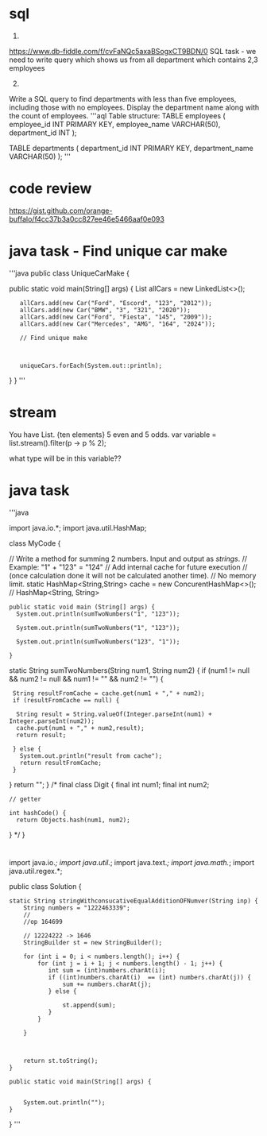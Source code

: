 # sql 
1)
https://www.db-fiddle.com/f/cvFaNQc5axaBSogxCT9BDN/0
SQL task - we need to write query which shows us from all department which contains 2,3 employees

2)
Write a SQL query to find departments with less than five employees, including those with no employees. 
Display the department name along with the count of employees.
'''aql
Table structure:
TABLE employees (
    employee_id INT PRIMARY KEY,
    employee_name VARCHAR(50),
    department_id INT
);

TABLE departments (
    department_id INT PRIMARY KEY,
    department_name VARCHAR(50)
);
'''
# code review 
https://gist.github.com/orange-buffalo/f4cc37b3a0cc827ee46e5466aaf0e093

# java task - Find unique car make
'''java
public class UniqueCarMake {


   public static void main(String[] args) {
       List<Car> allCars = new LinkedList<>();


       allCars.add(new Car("Ford", "Escord", "123", "2012"));
       allCars.add(new Car("BMW", "3", "321", "2020"));
       allCars.add(new Car("Ford", "Fiesta", "145", "2009"));
       allCars.add(new Car("Mercedes", "AMG", "164", "2024"));

       // Find unique make



       uniqueCars.forEach(System.out::println);
   }
}
'''
# stream

You have List<Integer>. {ten elements} 5 even and 5 odds. 
var variable = list.stream().filter(p -> p % 2); 

what type will be in this variable??

# java task
'''java

import java.io.*;
import java.util.HashMap;

class MyCode {
  
  // Write a method for summing 2 numbers. Input and output as _strings_.
  // Example: "1" + "123" = "124"
  // Add internal cache for future execution
  // (once calculation done it will not be calculated another time).
  // No memory limit.
    static HashMap<String,String> cache = new ConcurentHashMap<>();
    // HashMap<String, String>
    
    
	public static void main (String[] args) {
      System.out.println(sumTwoNumbers("1", "123"));
      
      System.out.println(sumTwoNumbers("1", "123"));
      
      System.out.println(sumTwoNumbers("123", "1"));
      
	}

  static String sumTwoNumbers(String num1, String num2) {
   if (num1 != null && num2 != null && num1 != "" && num2 != "") {
     
     String resultFromCache = cache.get(num1 + "," + num2);
     if (resultFromCache == null) {

      String result = String.valueOf(Integer.parseInt(num1) + Integer.parseInt(num2));
      cache.put(num1 + "," + num2,result);
      return result;
        
     } else {
       System.out.println("result from cache");
       return resultFromCache;
     }
   } 
   return "";
  }
  /*
  final class Digit {
    final int num1;
    final int num2;
    
    // getter

    int hashCode() {
      return Objects.hash(num1, num2);

  }
  */
  }
  
# 
import java.io.*;
import java.util.*;
import java.text.*;
import java.math.*;
import java.util.regex.*;

public class Solution {

    static String stringWithconsucativeEqualAdditionOFNumver(String inp) {
        String numbers = "1222463339";
        //
        //op 164699
        
        // 12224222 -> 1646
        StringBuilder st = new StringBuilder();
        
        for (int i = 0; i < numbers.length(); i++) {
            for (int j = i + 1; j < numbers.length() - 1; j++) {
               int sum = (int)numbers.charAt(i);
               if ((int)numbers.charAt(i)  == (int) numbers.charAt(j)) {
                   sum += numbers.charAt(j);
               } else {
                   
                   st.append(sum);
               }
            }
            
        }
         
        
        
        return st.toString(); 
    }

    public static void main(String[] args) {


        System.out.println("");
    }
}
'''
